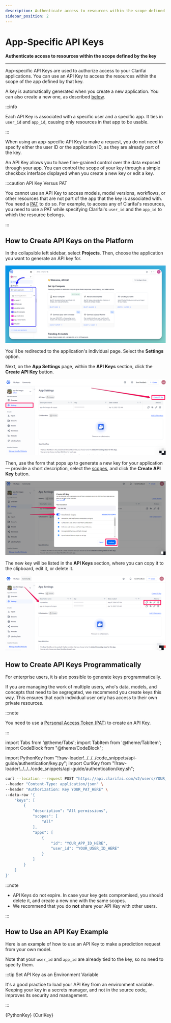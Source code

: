 ```yaml
---
description: Authenticate access to resources within the scope defined by the key
sidebar_position: 2
---
```


# App-Specific API Keys

**Authenticate access to resources within the scope defined by the key**
<hr />


App-specific API Keys are used to authorize access to your Clarifai applications. You can use an API Key to access the resources within the scope of the app defined by that key.

A key is automatically generated when you create a new application. You can also create a new one, as described [below](#how-to-create-api-keys-on-the-platform). 

:::info

Each API Key is associated with a specific user and a specific app. It ties in `user_id` and `app_id`, causing only resources in that app to be usable.

:::

When using an app-specific API Key to make a request, you do not need to specify either the user ID or the application ID, as they are already part of the key.

An API Key allows you to have fine-grained control over the data exposed through your app. You can control the scope of your key through a simple checkbox interface displayed when you create a new key or edit a key. 

:::caution API Key Versus PAT

You cannot use an API Key to access models, model versions, workflows, or other resources that are not part of the app that the key is associated with. You need a [PAT](https://docs.clarifai.com/clarifai-basics/authentication/personal-access-tokens) to do so. For example, to access any of Clarifai's resources, you need to use a PAT while specifying Clarifai's `user_id` and the `app_id` to which the resource belongs. 

:::

## How to Create API Keys on the Platform

In the collapsible left sidebar, select **Projects**. Then, choose the application you want to generate an API key for.

![App settings create key](/img/others/create_api_key_select_app.png)

You'll be redirected to the application's individual page. Select the **Settings** option.

Next, on the **App Settings** page, within the **API Keys** section, click the **Create API Key** button. 

![App settings create key](/img/others/create_api_key_community.png)

Then, use the form that pops up to generate a new key for your application — provide a short description, select the [scopes](https://docs.clarifai.com/control/authentication/scopes), and click the **Create API Key** button. 

![App key create form](/img/others/create_api_key_community_form.png)

The new key will be listed in the **API Keys** section, where you can copy it to the clipboard, edit it, or delete it.

![copy, edit, delete api key](/img/others/create_api_key_community_2.png)

## How to Create API Keys Programmatically

For enterprise users, it is also possible to generate keys programmatically. 

If you are managing the work of multiple users, who's data, models, and concepts that need to be segregated, we recommend you create keys this way. This ensures that each individual user only has access to their own private resources.

:::note

You need to use a [Personal Access Token (PAT)](https://docs.clarifai.com/clarifai-basics/authentication/personal-access-tokens) to create an API Key. 

:::

import Tabs from '@theme/Tabs';
import TabItem from '@theme/TabItem';
import CodeBlock from "@theme/CodeBlock";

import PythonKey from "!!raw-loader!../../../code_snippets/api-guide/authentication/key.py";
import CurlKey from "!!raw-loader!../../../code_snippets/api-guide/authentication/key.sh";

<Tabs groupId="code">
<TabItem value="cURL" label="cURL" default>

```bash
curl --location --request POST "https://api.clarifai.com/v2/users/YOUR_USER_ID_HERE/keys" \
--header "Content-Type: application/json" \
--header "Authorization: Key YOUR_PAT_HERE" \
--data-raw '{
    "keys": [
        {
            "description": "All permissions",
            "scopes": [
                "All"
            ],
            "apps": [
                {
                    "id": "YOUR_APP_ID_HERE",
                    "user_id": "YOUR_USER_ID_HERE"
                }
            ]
        }
    ]
}'
```
</TabItem>
</Tabs>

:::note

- API Keys do not expire. In case your key gets compromised, you should delete it, and create a new one with the same scopes.
- We recommend that you do **not** share your API Key with other users.

:::

## How to Use an API Key Example

Here is an example of how to use an API Key to make a prediction request from your own model.

Note that your `user_id` and `app_id` are already tied to the key, so no need to specify them.

:::tip Set API Key as an Environment Variable

It's a good practice to load your API Key from an environment variable. Keeping your key in a secrets manager, and not in the source code, improves its security and management. 

:::

<Tabs groupId="code">
<TabItem value="python" label="Python (gRPC)">
     <CodeBlock className="language-python">{PythonKey}</CodeBlock>
</TabItem>

<TabItem value="curl" label="cURL">
    <CodeBlock className="language-bash">{CurlKey}</CodeBlock>
</TabItem>
</Tabs>
